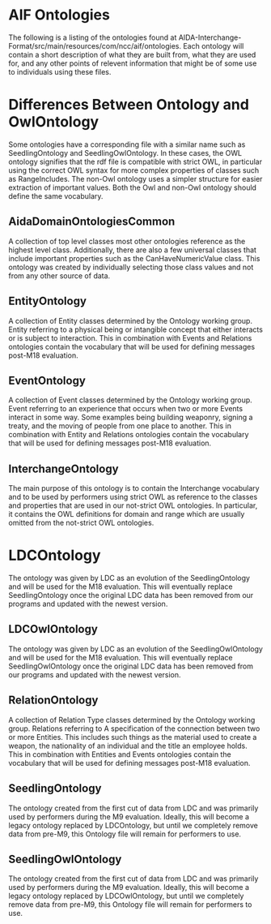 # AIF Ontologies

The following is a listing of the ontologies found at AIDA-Interchange-Format/src/main/resources/com/ncc/aif/ontologies.
Each ontology will contain a short description of what they are built from, what they are used for,
and any other points of relevent information that might be of some use to individuals using these files.

# Differences Between Ontology and OwlOntology

Some ontologies have a corresponding file with a similar name such as SeedlingOntology and SeedlingOwlOntology. In these
cases, the OWL ontology signifies that the rdf file is compatible with strict OWL, in particular using the correct OWL syntax
for more complex properties of classes such as RangeIncludes. The non-Owl ontology uses a simpler structure for easier extraction
of important values.  Both the Owl and non-Owl ontology should define the same vocabulary.

## AidaDomainOntologiesCommon

A collection of top level classes most other ontologies reference as the highest level class.  Additionally, there are
also a few universal classes that include important properties such as the CanHaveNumericValue class.  This ontology was
created by individually selecting those class values and not from any other source of data.

## EntityOntology

A collection of Entity classes determined by the Ontology working group.  Entity referring to
a physical being or intangible concept that either interacts or is subject to interaction.  This in combination with Events
and Relations ontologies contain the vocabulary that will be used for defining messages post-M18 evaluation.

## EventOntology

A collection of Event classes determined by the Ontology working group.  Event referring to
an experience that occurs when two or more Events interact in some way.  Some examples being building weaponry, signing a
treaty, and the moving of people from one place to another. This in combination with Entity
and Relations ontologies contain the vocabulary that will be used for defining messages post-M18 evaluation.

## InterchangeOntology

The main purpose of this ontology is to contain the Interchange vocabulary and to be used by performers using strict OWL
as reference to the classes and properties that are used in our not-strict OWL ontologies. In particular, it contains
the OWL definitions for domain and range which are usually omitted from the not-strict OWL ontologies.

# LDCOntology

The ontology was given by LDC as an evolution of the SeedlingOntology and will be used for the M18 evaluation.  This will eventually
replace SeedlingOntology once the original LDC data has been removed from our programs and updated with the newest version.

## LDCOwlOntology

The ontology was given by LDC as an evolution of the SeedlingOwlOntology and will be used for the M18 evaluation.  This will eventually
replace SeedlingOwlOntology once the original LDC data has been removed from our programs and updated with the newest version.

## RelationOntology

A collection of Relation Type classes determined by the Ontology working group.  Relations referring to
A specification of the connection between two or more Entities. This includes such things as the material used to create
a weapon, the nationality of an individual and the title an employee holds. This in combination with Entities
and Events ontologies contain the vocabulary that will be used for defining messages post-M18 evaluation.

## SeedlingOntology

The ontology created from the first cut of data from LDC and was primarily used by performers during the M9 evaluation.
Ideally, this will become a legacy ontology replaced by LDCOntology, but until we completely remove data from pre-M9, this
Ontology file will remain for performers to use.

## SeedlingOwlOntology

The ontology created from the first cut of data from LDC and was primarily used by performers during the M9 evaluation.
Ideally, this will become a legacy ontology replaced by LDCOwlOntology, but until we completely remove data from pre-M9, this
Ontology file will remain for performers to use.
